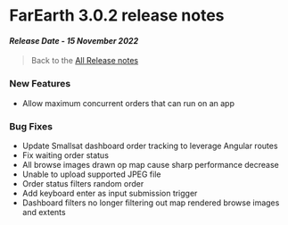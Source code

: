 # FarEarth 3.0.2 release notes
#### *Release Date - 15 November 2022*

> Back to the [All Release notes](releaseNotesSummary.md)

### New Features
* Allow maximum concurrent orders that can run on an app

### Bug Fixes
* Update Smallsat dashboard order tracking to leverage Angular routes
* Fix waiting order status
* All browse images drawn op map cause sharp performance decrease
* Unable to upload supported JPEG file
* Order status filters random order
* Add keyboard enter as input submission trigger
* Dashboard filters no longer filtering out map rendered browse images and extents
